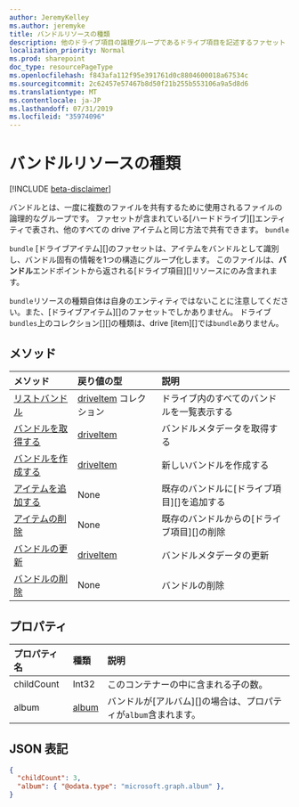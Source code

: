 ```yaml
---
author: JeremyKelley
ms.author: jeremyke
title: バンドルリソースの種類
description: 他のドライブ項目の論理グループであるドライブ項目を記述するファセット
localization_priority: Normal
ms.prod: sharepoint
doc_type: resourcePageType
ms.openlocfilehash: f843afa112f95e391761d0c8804600018a67534c
ms.sourcegitcommit: 2c62457e57467b8d50f21b255b553106a9a5d8d6
ms.translationtype: MT
ms.contentlocale: ja-JP
ms.lasthandoff: 07/31/2019
ms.locfileid: "35974096"
---
```

# <a name="bundle-resource-type"></a>バンドルリソースの種類

[!INCLUDE [beta-disclaimer](../../includes/beta-disclaimer.md)]

バンドルとは、一度に複数のファイルを共有するために使用されるファイルの論理的なグループです。 ファセットが含まれている[ハードドライブ][]エンティティで表され、他のすべての drive アイテムと同じ方法で共有できます。 `bundle`

`bundle` [ドライブアイテム][]のファセットは、アイテムをバンドルとして識別し、バンドル固有の情報を1つの構造にグループ化します。 このファイルは、**バンドル**エンドポイントから返される[ドライブ項目][]リソースにのみ含まれます。

`bundle`リソースの種類自体は自身のエンティティではないことに注意してください。また、[ドライブアイテム][]のファセットでしかありません。 ドライブ`bundles`上のコレクション[][]の種類は、drive [item][]では`bundle`ありません。

## <a name="methods"></a>メソッド

|                        メソッド             |         戻り値の型      | 説明        |
| :---------------------------------------- | :----------------------- | :------------------|
| [リストバンドル][bundle-list]               | [driveItem][] コレクション | ドライブ内のすべてのバンドルを一覧表示する |
| [バンドルを取得する][bundle-get]                  | [driveItem][]            | バンドルメタデータを取得する |
| [バンドルを作成する][bundle-create]            | [driveItem][]            | 新しいバンドルを作成する |
| [アイテムを追加する][bundle-add-item]               | None                     | 既存のバンドルに[ドライブ項目][]を追加する |
| [アイテムの削除][bundle-remove-item]         | None                     | 既存のバンドルからの[ドライブ項目][]の削除 |
| [バンドルの更新][bundle-update]            | [driveItem][]            | バンドルメタデータの更新 |
| [バンドルの削除][bundle-delete]            | None                     | バンドルの削除 |


## <a name="properties"></a>プロパティ

| プロパティ名 | 種類      | 説明
|:--------------|:----------|:------------------------------------------------
| childCount    | Int32     | このコンテナーの中に含まれる子の数。
| album         | [album][] | バンドルが[アルバム][]の場合は、プロパティが`album`含まれます。

## <a name="json-representation"></a>JSON 表記

<!-- { "blockType": "resource", "@odata.type": "microsoft.graph.bundle" } -->
```json
{
  "childCount": 3,
  "album": { "@odata.type": "microsoft.graph.album" },
}
```

[album]: album.md
[drive]: drive.md
[driveItem]: driveItem.md

[bundle-list]: ../api/bundle-list.md
[bundle-get]: ../api/bundle-get.md
[bundle-create]: ../api/drive-post-bundles.md
[bundle-add-item]: ../api/bundle-addItem.md
[bundle-remove-item]: ../api/bundle-removeItem.md
[bundle-update]: ../api/bundle-update.md
[bundle-delete]: ../api/bundle-delete.md
